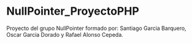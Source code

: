 # NullPointer_ProyectoPHP
Proyecto del grupo NullPointer formado por: Santiago Garcia Barquero, Oscar Garcia Dorado y Rafael Alonso Cepeda.
